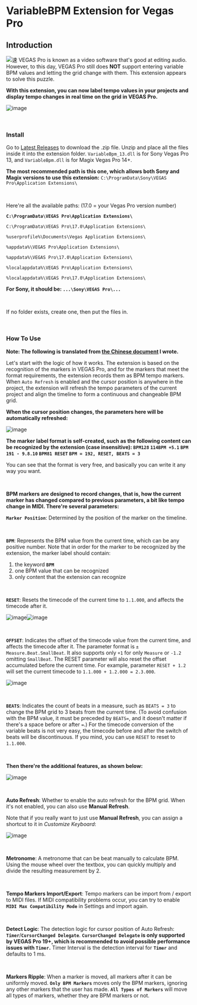 # VariableBPM Extension for Vegas Pro
## Introduction
![速](https://github.com/user-attachments/assets/beb018ee-1c62-41de-874d-d9a94740ae0f)
VEGAS Pro is known as a video software that's good at editing audio. However, to this day, VEGAS Pro still does **NOT** support entering variable BPM values and letting the grid change with them. This extension appears to solve this puzzle.

**With this extension, you can now label tempo values in your projects and display tempo changes in real time on the grid in VEGAS Pro.**

![image](https://github.com/user-attachments/assets/f9c0ea75-44b6-4789-bcad-f191aed2eb96)

<br>

### Install
Go to [Latest Releases](https://github.com/zzzzzz9125/Miscz/releases/) to download the .zip file. Unzip and place all the files inside it into the extension folder. `VariableBpm_13.dll` is for Sony Vegas Pro 13, and `VariableBpm.dll` is for Magix Vegas Pro 14+.

**The most recommended path is this one, which allows both Sony and Magix versions to use this extension:** `C:\ProgramData\Sony\VEGAS Pro\Application Extensions\`

<br>

Here're all the available paths: (17.0 = your Vegas Pro version number)

**`C:\ProgramData\VEGAS Pro\Application Extensions\`**

`C:\ProgramData\VEGAS Pro\17.0\Application Extensions\`

`%userprofile%\Documents\Vegas Application Extensions\`

`%appdata%\VEGAS Pro\Application Extensions\`

`%appdata%\VEGAS Pro\17.0\Application Extensions\`

`%localappdata%\VEGAS Pro\Application Extensions\`

`%localappdata%\VEGAS Pro\17.0\Application Extensions\`

**For Sony, it should be: `...\Sony\VEGAS Pro\...`**

<br>

If no folder exists, create one, then put the files in.

<br>

### How To Use
**Note: The following is translated from [the Chinese document](https://www.bilibili.com/read/cv39509770/) I wrote.**

Let's start with the logic of how it works. The extension is based on the recognition of the markers in VEGAS Pro, and for the markers that meet the format requirements, the extension records them as BPM tempo markers. When `Auto Refresh` is enabled and the cursor position is anywhere in the project, the extension will refresh the tempo parameters of the current project and align the timeline to form a continuous and changeable BPM grid.

**When the cursor position changes, the parameters here will be automatically refreshed:**

![image](https://github.com/user-attachments/assets/32f9530d-ad26-4e1d-ab9c-11892bc974a1)

**The marker label format is self-created, such as the following content can be recognized by the extension (case insensitive): `BPM128` `114BPM +5.1` `BPM 191 - 9.8.10` `BPM81 RESET` `BPM = 192, RESET, BEATS = 3`**

You can see that the format is very free, and basically you can write it any way you want.

<br>

**BPM markers are designed to record changes, that is, how the current marker has changed compared to previous parameters, a bit like tempo change in MIDI. There're several parameters:**

**`Marker Position`**: Determined by the position of the marker on the timeline.

<br>

**`BPM`**: Represents the BPM value from the current time, which can be any positive number. Note that in order for the marker to be recognized by the extension, the marker label should contain:
1. the keyword **`BPM`**
2. one BPM value that can be recognized
3. only content that the extension can recognize

<br>

**`RESET`**: Resets the timecode of the current time to `1.1.000`, and affects the timecode after it.

![image](https://github.com/user-attachments/assets/c75a49d2-8a5b-408f-98f3-be996a1996a2)![image](https://github.com/user-attachments/assets/23525897-5946-4657-8ddb-c2332f7e311b)

<br>

**`OFFSET`**: Indicates the offset of the timecode value from the current time, and affects the timecode after it. The parameter format is `± Measure.Beat.SmallBeat`. It also supports only `+1` for only `Measure` or `-1.2` omitting `SmallBeat`. The RESET parameter will also reset the offset accumulated before the current time. For example, parameter `RESET + 1.2` will set the current timecode to `1.1.000 + 1.2.000 = 2.3.000`.

![image](https://github.com/user-attachments/assets/bf7b46e3-98b3-4039-818d-2c2087202084)

<br>

**`BEATS`**: Indicates the count of beats in a measure, such as `BEATS = 3` to change the BPM grid to 3 beats from the current time. (To avoid confusion with the BPM value, it must be preceded by `BEATS=`, and it doesn't matter if there's a space before or after `=`.) For the timecode conversion of the variable beats is not very easy, the timecode before and after the switch of beats will be discontinuous. If you mind, you can use `RESET` to reset to `1.1.000`.

<br>

**Then there're the additional features, as shown below:**

![image](https://github.com/user-attachments/assets/544f5b9a-67c3-4737-ae18-8dc12b551e91)

<br>

**Auto Refresh**: Whether to enable the auto refresh for the BPM grid. When it's not enabled, you can also use **Manual Refresh**.

Note that if you really want to just use **Manual Refresh**, you can assign a shortcut to it in *Customize Keyboard*:

![image](https://github.com/user-attachments/assets/653471ce-f020-474b-b722-794a8eb02fb7)

<br>

**Metronome**: A metronome that can be beat manually to calculate BPM. Using the mouse wheel over the textbox, you can quickly multiply and divide the resulting measurement by 2.

<br>

**Tempo Markers Import/Export**: Tempo markers can be import from / export to MIDI files. If MIDI compatibility problems occur, you can try to enable **`MIDI Max Compatibility Mode`** in Settings and import again.

<br>

**Detect Logic**: The detection logic for cursor position of Auto Refresh: **`Timer`**/**`CursorChanged Delegate`**. **`CursorChanged Delegate` is only supported by VEGAS Pro 19+, which is recommended to avoid possible performance issues with `Timer`.** Timer Interval is the detection interval for **`Timer`** and defaults to 1 ms.

<br>

**Markers Ripple**: When a marker is moved, all markers after it can be uniformly moved. **`Only BPM Markers`** moves only the BPM markers, ignoring any other markers that the user has made. **`All Types of Markers`** will move all types of markers, whether they are BPM markers or not.
